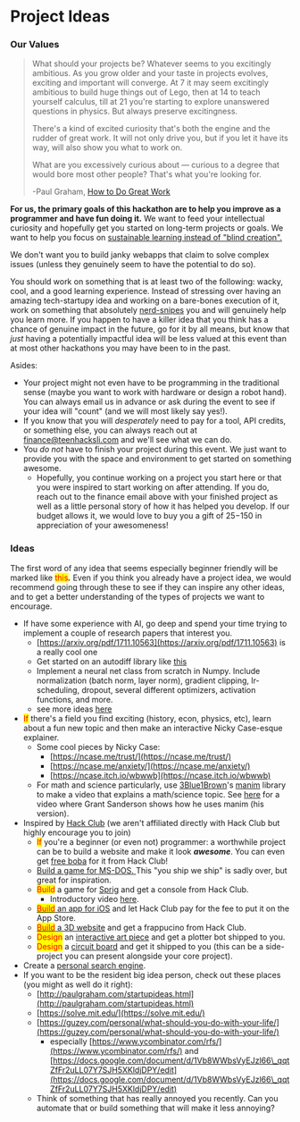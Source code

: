 # Project Ideas

### Our Values

> What should your projects be? Whatever seems to you excitingly ambitious. As you grow older and your taste in projects evolves, exciting and important will converge. At 7 it may seem excitingly ambitious to build huge things out of Lego, then at 14 to teach yourself calculus, till at 21 you're starting to explore unanswered questions in physics. But always preserve excitingness.
>
> There's a kind of excited curiosity that's both the engine and the rudder of great work. It will not only drive you, but if you let it have its way, will also show you what to work on.
>
> What are you excessively curious about — curious to a degree that would bore most other people? That's what you're looking for.
>
> \-Paul Graham, [How to Do Great Work](https://paulgraham.com/greatwork.html)

**For us, the primary goals of this hackathon are to help you improve as a programmer and have fun doing it.** We want to feed your intellectual curiosity and hopefully get you started on long-term projects or goals. We want to help you focus on [sustainable learning instead of "blind creation".](https://jzhao.xyz/posts/hackathons#sustainable-learning)&#x20;

We don't want you to build janky webapps that claim to solve complex issues (unless they genuinely seem to have the potential to do so).&#x20;

You should work on something that is at least two of the following: wacky, cool, and a good learning experience. Instead of stressing over having an amazing tech-startupy idea and working on a bare-bones execution of it, work on something that absolutely [nerd-snipes](https://xkcd.com/356/) you and will genuinely help you learn more. If you happen to have a killer idea that you think has a chance of genuine impact in the future, go for it by all means, but know that _just_ having a potentially impactful idea will be less valued at this event than at most other hackathons you may have been to in the past.&#x20;

Asides:

* Your project might not even have to be programming in the traditional sense (maybe you want to work with hardware or design a robot hand). You can always email us in advance or ask during the event to see if your idea will "count" (and we will most likely say yes!).&#x20;
* If you know that you will _desperately_ need to pay for a tool, API credits, or something else, you can always reach out at finance@teenhacksli.com and we'll see what we can do.&#x20;
* You _do not_ have to finish your project during this event. We just want to provide you with the space and environment to get started on something awesome. &#x20;
  * Hopefully, you continue working on a project you start here or that you were inspired to start working on after attending. If you do, reach out to the finance email above with your finished project as well as a little personal story of how it has helped you develop. If our budget allows it, we would love to buy you a gift of $25-$150 in appreciation of your awesomeness!&#x20;

### Ideas

The first word of any idea that seems especially beginner friendly will be marked like <mark style="color:red;">this</mark>_**.**_ Even if you think you already have a project idea, we would recommend going through these to see if they can inspire any other ideas, and to get a better understanding of the types of projects we want to encourage.&#x20;

* If have some experience with AI, go deep and spend your time trying to implement a couple of research papers that interest you.&#x20;
  * [https://arxiv.org/pdf/1711.10563](https://arxiv.org/pdf/1711.10563) is a really cool one
  * Get started on an autodiff library like [this](https://github.com/UlisseMini/light)
  * Implement a neural net class from scratch in Numpy. Include normalization (batch norm, layer norm), gradient clipping, lr-scheduling, dropout, several different optimizers, activation functions, and more.
  * see more ideas [here](machine-learning.md)
* <mark style="color:red;">If</mark> there's a field you find exciting (history, econ, physics, etc), learn about a fun new topic and then make an interactive Nicky Case-esque explainer.
  * Some cool pieces by Nicky Case:
    * [https://ncase.me/trust/](https://ncase.me/trust/)
    * [https://ncase.me/anxiety/](https://ncase.me/anxiety/)
    * [https://ncase.itch.io/wbwwb](https://ncase.itch.io/wbwwb)
  * For math and science particularly, use [3Blue1Brown](https://www.youtube.com/3blue1brown)'s [manim](https://www.manim.community/) library to make a video that explains a math/science topic. See [here](https://youtu.be/rbu7Zu5X1zI) for a video where Grant Sanderson shows how he uses manim (his version).&#x20;
* Inspired by [Hack Club](https://hackclub.com/) (we aren't affiliated directly with Hack Club but highly encourage you to join) &#x20;
  * <mark style="color:red;">If</mark> you're a beginner (or even not) programmer: a worthwhile project can be to build a website and make it look _**awesome**_. You can even get [free boba](https://boba.hackclub.com/) for it from Hack Club!
  * [Build a game for MS-DOS. ](https://retrospect.hackclub.com/dos)This "you ship we ship" is sadly over, but great for inspiration.
  * <mark style="color:red;">Build</mark> a game for [Sprig](https://sprig.hackclub.com/) and get a console from Hack Club.&#x20;
    * Introductory video [here](https://youtu.be/ZOPYB6dw4Os).
  * [<mark style="color:red;">Build</mark> an app for iOS](https://cider.hackclub.com/) and let Hack Club pay for the fee to put it on the App Store.
  * [<mark style="color:red;">Build</mark> a 3D website](https://fraps.hackclub.com/) and get a frappucino from Hack Club.
  * <mark style="color:red;">Design</mark> an [interactive art piece](https://blot.hackclub.com/) and get a plotter bot shipped to you.
  * <mark style="color:red;">Design</mark> a [circuit board](https://hackclub.com/onboard/) and get it shipped to you (this can be a side-project you can present alongside your core project).
* Create a [personal search engine](https://github.com/thesephist/monocle).
* If you want to be the resident big idea person, check out these places (you might as well do it right):
  * [http://paulgraham.com/startupideas.html](http://paulgraham.com/startupideas.html)
  * [https://solve.mit.edu/](https://solve.mit.edu/)
  * [https://guzey.com/personal/what-should-you-do-with-your-life/](https://guzey.com/personal/what-should-you-do-with-your-life/)
    * especially [https://www.ycombinator.com/rfs/](https://www.ycombinator.com/rfs/) and [https://docs.google.com/document/d/1Vb8WWbsVyEJzl66\_qqtZfFr2uLL07Y7SJH5XKldjDPY/edit](https://docs.google.com/document/d/1Vb8WWbsVyEJzl66\_qqtZfFr2uLL07Y7SJH5XKldjDPY/edit)
  * Think of something that has really annoyed you recently. Can you automate that or build something that will make it less annoying?
